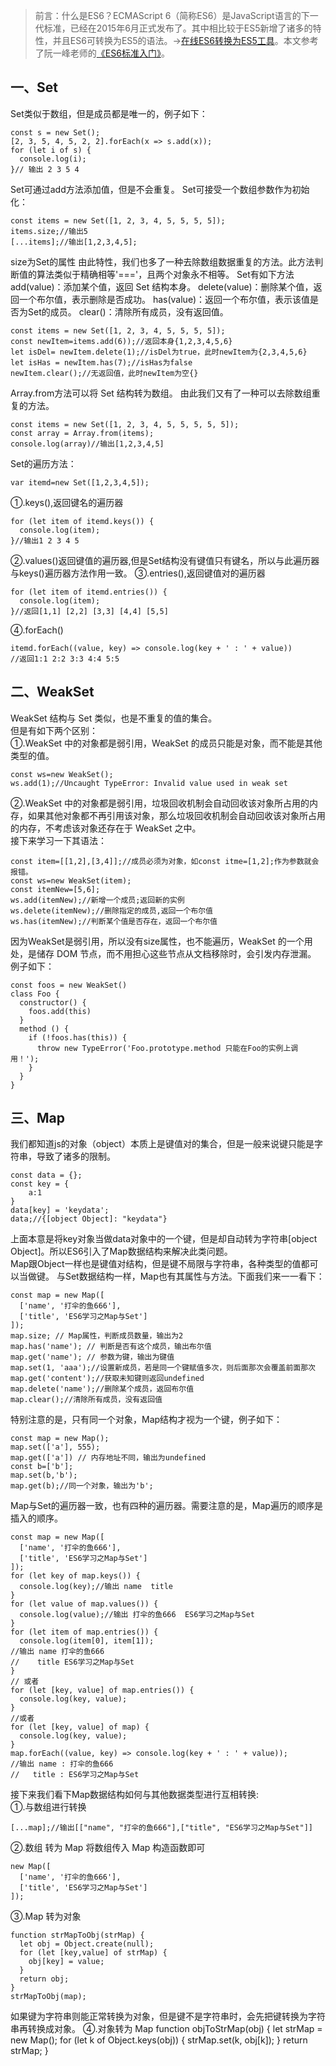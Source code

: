 > 前言：什么是ES6？ECMAScript 6（简称ES6）是JavaScript语言的下一代标准，已经在2015年6月正式发布了。其中相比较于ES5新增了诸多的特性，并且ES6可转换为ES5的语法。->[在线ES6转换为ES5工具](http://google.github.io/traceur-compiler/demo/repl.html#%0A)。本文参考了阮一峰老师的[《ES6标准入门》](http://es6.ruanyifeng.com/)。
## 一、Set  
Set类似于数组，但是成员都是唯一的，例子如下：  
```
const s = new Set();
[2, 3, 5, 4, 5, 2, 2].forEach(x => s.add(x));
for (let i of s) {
  console.log(i);
}// 输出 2 3 5 4
```
Set可通过add方法添加值，但是不会重复。
Set可接受一个数组参数作为初始化：
```
const items = new Set([1, 2, 3, 4, 5, 5, 5, 5]);
items.size;//输出5
[...items];//输出[1,2,3,4,5];
```
size为Set的属性
由此特性，我们也多了一种去除数组数据重复的方法。此方法判断值的算法类似于精确相等'==='，且两个对象永不相等。
Set有如下方法
add(value)：添加某个值，返回 Set 结构本身。
delete(value)：删除某个值，返回一个布尔值，表示删除是否成功。
has(value)：返回一个布尔值，表示该值是否为Set的成员。
clear()：清除所有成员，没有返回值。 
```
const items = new Set([1, 2, 3, 4, 5, 5, 5, 5]);
const newItem=items.add(6));//返回本身{1,2,3,4,5,6}
let isDel= newItem.delete(1);//isDel为true，此时newItem为{2,3,4,5,6}
let isHas = newItem.has(7);//isHas为false
newItem.clear();//无返回值，此时newItem为空{}
```
Array.from方法可以将 Set 结构转为数组。  由此我们又有了一种可以去除数组重复的方法。
```
const items = new Set([1, 2, 3, 4, 5, 5, 5, 5, 5]);
const array = Array.from(items);
console.log(array)//输出[1,2,3,4,5]
```
Set的遍历方法：  
```
var itemd=new Set([1,2,3,4,5]);
```
①.keys(),返回键名的遍历器
```
for (let item of itemd.keys()) {
  console.log(item);
}//输出1 2 3 4 5
```
②.values()返回键值的遍历器,但是Set结构没有键值只有键名，所以与此遍历器与keys()遍历器方法作用一致。
③.entries(),返回键值对的遍历器 
```
for (let item of itemd.entries()) {
  console.log(item);
}//返回[1,1] [2,2] [3,3] [4,4] [5,5]
```
④.forEach()
```
itemd.forEach((value, key) => console.log(key + ' : ' + value))
//返回1:1 2:2 3:3 4:4 5:5 
```
## 二、WeakSet  
WeakSet 结构与 Set 类似，也是不重复的值的集合。  
但是有如下两个区别：  
①.WeakSet 中的对象都是弱引用，WeakSet 的成员只能是对象，而不能是其他类型的值。
```
const ws=new WeakSet();
ws.add(1);//Uncaught TypeError: Invalid value used in weak set
```
②.WeakSet 中的对象都是弱引用，垃圾回收机制会自动回收该对象所占用的内存，如果其他对象都不再引用该对象，那么垃圾回收机制会自动回收该对象所占用的内存，不考虑该对象还存在于 WeakSet 之中。  
接下来学习一下其语法： 
```
const item=[[1,2],[3,4]];//成员必须为对象，如const itme=[1,2];作为参数就会报错。
const ws=new WeakSet(item);
const itemNew=[5,6];
ws.add(itemNew);//新增一个成员;返回新的实例
ws.delete(itemNew);//删除指定的成员,返回一个布尔值
ws.has(itemNew);//判断某个值是否存在，返回一个布尔值
```
因为WeakSet是弱引用，所以没有size属性，也不能遍历，WeakSet 的一个用处，是储存 DOM 节点，而不用担心这些节点从文档移除时，会引发内存泄漏。
例子如下：
```
const foos = new WeakSet()
class Foo {
  constructor() {
    foos.add(this)
  }
  method () {
    if (!foos.has(this)) {
      throw new TypeError('Foo.prototype.method 只能在Foo的实例上调用！');
    }
  }
}
```
## 三、Map
我们都知道js的对象（object）本质上是键值对的集合，但是一般来说键只能是字符串，导致了诸多的限制。
```
const data = {};
const key = {
	a:1
}
data[key] = 'keydata';
data;//{[object Object]: "keydata"}
```
上面本意是将key对象当做data对象中的一个键，但是却自动转为字符串[object Object]。所以ES6引入了Map数据结构来解决此类问题。  
Map跟Object一样也是键值对结构，但是键不局限与字符串，各种类型的值都可以当做键。
与Set数据结构一样，Map也有其属性与方法。下面我们来一一看下：  
```
const map = new Map([
  ['name', '打伞的鱼666'],
  ['title', 'ES6学习之Map与Set']
]);
map.size; // Map属性，判断成员数量，输出为2
map.has('name'); // 判断是否有这个成员，输出布尔值
map.get('name'); // 参数为键，输出为键值
map.set(1, 'aaa');//设置新成员，若是同一个键赋值多次，则后面那次会覆盖前面那次
map.get('content');//获取未知键则返回undefined
map.delete('name');//删除某个成员，返回布尔值
map.clear();//清除所有成员，没有返回值
```
特别注意的是，只有同一个对象，Map结构才视为一个键，例子如下：
```
const map = new Map();
map.set(['a'], 555);
map.get(['a']) // 内存地址不同，输出为undefined
const b=['b'];
map.set(b,'b');
map.get(b);//同一个对象，输出为'b';
```
Map与Set的遍历器一致，也有四种的遍历器。需要注意的是，Map遍历的顺序是插入的顺序。
```
const map = new Map([
  ['name', '打伞的鱼666'],
  ['title', 'ES6学习之Map与Set']
]);
for (let key of map.keys()) {
  console.log(key);//输出 name  title
}
for (let value of map.values()) {
  console.log(value);//输出 打伞的鱼666  ES6学习之Map与Set
}
for (let item of map.entries()) {
  console.log(item[0], item[1]);
//输出 name 打伞的鱼666
//    title ES6学习之Map与Set
}
// 或者
for (let [key, value] of map.entries()) {
  console.log(key, value);
}
//或者
for (let [key, value] of map) {
  console.log(key, value);
}
map.forEach((value, key) => console.log(key + ' : ' + value));
//输出 name : 打伞的鱼666
//	 title : ES6学习之Map与Set

```
接下来我们看下Map数据结构如何与其他数据类型进行互相转换:  
①.与数组进行转换  
```
[...map];//输出[["name", "打伞的鱼666"],["title", "ES6学习之Map与Set"]]
```
②.数组 转为 Map
将数组传入 Map 构造函数即可
```
new Map([
  ['name', '打伞的鱼666'],
  ['title', 'ES6学习之Map与Set']
]);
```
③.Map 转为对象
```
function strMapToObj(strMap) {
  let obj = Object.create(null);
  for (let [key,value] of strMap) {
    obj[key] = value;
  }
  return obj;
}
strMapToObj(map);
```
如果键为字符串则能正常转换为对象，但是键不是字符串时，会先把键转换为字符串再转换成对象。
④.对象转为 Map
function objToStrMap(obj) {
  let strMap = new Map();
  for (let k of Object.keys(obj)) {
    strMap.set(k, obj[k]);
  }
  return strMap;
}